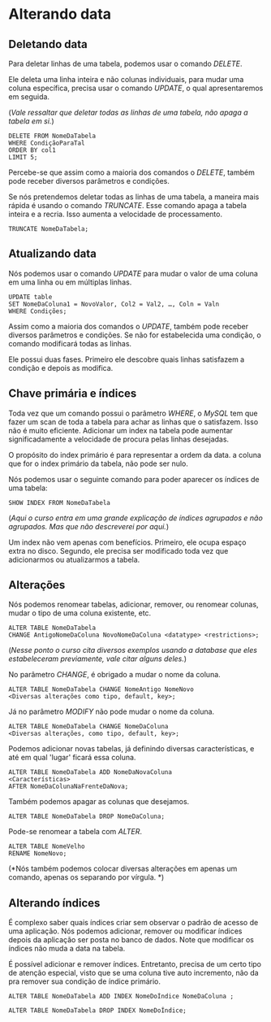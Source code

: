 # Alterando data

## **Deletando data**

Para deletar linhas de uma tabela, podemos usar o comando *DELETE*.

Ele deleta uma linha inteira e não colunas individuais, para mudar
uma coluna específica, precisa usar o comando *UPDATE*, o qual apresentaremos em seguida.

(*Vale ressaltar que deletar todas as linhas de uma tabela, não apaga a tabela em si.*)

~~~MySQL
DELETE FROM NomeDaTabela
WHERE CondiçãoParaTal
ORDER BY col1
LIMIT 5;
~~~

Percebe-se que assim como a maioria dos comandos o *DELETE*, também pode receber diversos parâmetros e condições.

Se nós pretendemos deletar todas as linhas de uma tabela, a maneira mais rápida é usando o comando *TRUNCATE*. Esse comando apaga a tabela inteira e a recria. Isso aumenta a velocidade de processamento.

~~~MySQL
TRUNCATE NomeDaTabela;
~~~

## **Atualizando data**

Nós podemos usar o comando *UPDATE* para mudar o valor de uma coluna em uma linha ou em múltiplas linhas.

~~~MySQL
UPDATE table
SET NomeDaColuna1 = NovoValor, Col2 = Val2, …, Coln = Valn
WHERE Condições;
~~~

Assim como a maioria dos comandos o *UPDATE*, também pode receber diversos parâmetros e condições. Se não for estabelecida uma condição, o comando modificará todas as linhas.

Ele possui duas fases. Primeiro ele descobre quais linhas satisfazem a condição e depois as modifica.

## **Chave primária e índices**

Toda vez que um comando possui o parâmetro *WHERE*, o *MySQL* tem que fazer um scan de toda a tabela para achar as linhas que o satisfazem. Isso não é muito eficiente. Adicionar um index na tabela pode aumentar significadamente a velocidade de procura pelas linhas desejadas.

O propósito do index primário é para representar a ordem
da data. a coluna que for o index primário da tabela, não pode ser nulo.

Nós podemos usar o seguinte comando para poder aparecer os índices de uma tabela:

~~~MySQL
SHOW INDEX FROM NomeDaTabela
~~~

(*Aqui o curso entra em uma grande explicação de índices agrupados e não agrupados. Mas que não descreverei por aqui.*)

Um index não vem apenas com benefícios. Primeiro, ele ocupa espaço extra no disco. Segundo, ele precisa ser modificado toda vez que adicionarmos ou atualizarmos a tabela.

## **Alterações**

Nós podemos renomear tabelas, adicionar, remover, ou renomear colunas, mudar o tipo de uma coluna existente, etc.

~~~MySQL
ALTER TABLE NomeDaTabela
CHANGE AntigoNomeDaColuna NovoNomeDaColuna <datatype> <restrictions>;
~~~

(*Nesse ponto o curso cita diversos exemplos usando a database que eles estabeleceram previamente, vale citar alguns deles.*)

No parâmetro *CHANGE*, é obrigado a mudar o nome da coluna.

~~~MySQL
ALTER TABLE NomeDaTabela CHANGE NomeAntigo NomeNovo
<Diversas alterações como tipo, default, key>;
~~~

Já no parâmetro *MODIFY* não pode mudar o nome da coluna.

~~~MySQL
ALTER TABLE NomeDaTabela CHANGE NomeDaColuna
<Diversas alterações, como tipo, default, key>;
~~~

Podemos adicionar novas tabelas, já definindo diversas características, e até em qual 'lugar' ficará essa coluna.

~~~MySQL
ALTER TABLE NomeDaTabela ADD NomeDaNovaColuna
<Características>
AFTER NomeDaColunaNaFrenteDaNova;
~~~

Também podemos apagar as colunas que desejamos.

~~~MySQL
ALTER TABLE NomeDaTabela DROP NomeDaColuna;
~~~

Pode-se renomear a tabela com *ALTER*.

~~~MySQL
ALTER TABLE NomeVelho
RENAME NomeNovo;
~~~

(*Nós também podemos colocar diversas alterações em apenas um comando, apenas os separando por vírgula.
*)

## **Alterando índices**

É complexo saber quais índices criar sem observar o padrão de acesso de uma aplicação. Nós podemos adicionar, remover ou modificar índices depois da aplicação ser posta no banco de dados. Note que modificar os índices não muda a data na tabela.

É possível adicionar e remover índices. Entretanto, precisa de um certo tipo de atenção especial, visto que se uma coluna tive auto incremento, não da pra remover sua condição
de índice primário.

~~~MySQL
ALTER TABLE NomeDaTabela ADD INDEX NomeDoÍndice NomeDaColuna ;

ALTER TABLE NomeDaTabela DROP INDEX NomeDoÍndice;
~~~
